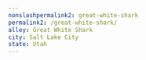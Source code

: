 ```yaml
---
﻿nonslashpermalink2: great-white-shark
permalink2: /great-white-shark/
alley: Great White Shark
city: Salt Lake City
state: Utah
---
```

